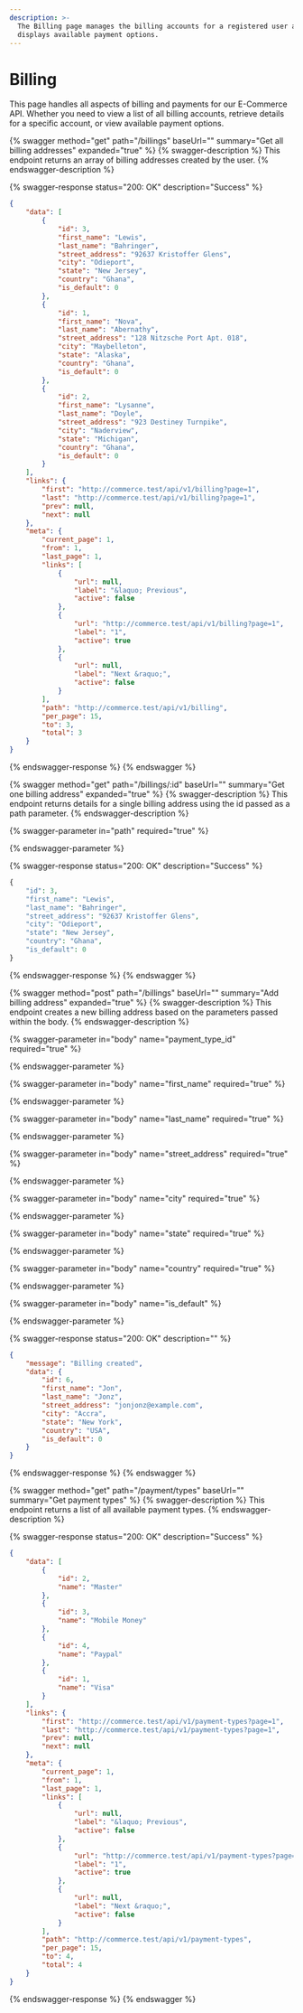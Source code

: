 ```yaml
---
description: >-
  The Billing page manages the billing accounts for a registered user and also
  displays available payment options.
---
```


# Billing

This page handles all aspects of billing and payments for our E-Commerce API. Whether you need to view a list of all billing accounts, retrieve details for a specific account, or view available payment options.

{% swagger method="get" path="/billings" baseUrl="" summary="Get all billing addresses" expanded="true" %}
{% swagger-description %}
This endpoint returns an array of billing addresses created by the user.
{% endswagger-description %}

{% swagger-response status="200: OK" description="Success" %}


```json
{
    "data": [
        {
            "id": 3,
            "first_name": "Lewis",
            "last_name": "Bahringer",
            "street_address": "92637 Kristoffer Glens",
            "city": "Odieport",
            "state": "New Jersey",
            "country": "Ghana",
            "is_default": 0
        },
        {
            "id": 1,
            "first_name": "Nova",
            "last_name": "Abernathy",
            "street_address": "128 Nitzsche Port Apt. 018",
            "city": "Maybelleton",
            "state": "Alaska",
            "country": "Ghana",
            "is_default": 0
        },
        {
            "id": 2,
            "first_name": "Lysanne",
            "last_name": "Doyle",
            "street_address": "923 Destiney Turnpike",
            "city": "Naderview",
            "state": "Michigan",
            "country": "Ghana",
            "is_default": 0
        }
    ],
    "links": {
        "first": "http://commerce.test/api/v1/billing?page=1",
        "last": "http://commerce.test/api/v1/billing?page=1",
        "prev": null,
        "next": null
    },
    "meta": {
        "current_page": 1,
        "from": 1,
        "last_page": 1,
        "links": [
            {
                "url": null,
                "label": "&laquo; Previous",
                "active": false
            },
            {
                "url": "http://commerce.test/api/v1/billing?page=1",
                "label": "1",
                "active": true
            },
            {
                "url": null,
                "label": "Next &raquo;",
                "active": false
            }
        ],
        "path": "http://commerce.test/api/v1/billing",
        "per_page": 15,
        "to": 3,
        "total": 3
    }
}
```
{% endswagger-response %}
{% endswagger %}

{% swagger method="get" path="/billings/:id" baseUrl="" summary="Get one billing address" expanded="true" %}
{% swagger-description %}
This endpoint returns details for a single billing address using the id passed as a path parameter.
{% endswagger-description %}

{% swagger-parameter in="path" required="true" %}

{% endswagger-parameter %}

{% swagger-response status="200: OK" description="Success" %}


```php
{
    "id": 3,
    "first_name": "Lewis",
    "last_name": "Bahringer",
    "street_address": "92637 Kristoffer Glens",
    "city": "Odieport",
    "state": "New Jersey",
    "country": "Ghana",
    "is_default": 0
}
```
{% endswagger-response %}
{% endswagger %}

{% swagger method="post" path="/billings" baseUrl="" summary="Add billing address" expanded="true" %}
{% swagger-description %}
This endpoint creates a new billing address based on the parameters passed within the body.
{% endswagger-description %}

{% swagger-parameter in="body" name="payment_type_id" required="true" %}

{% endswagger-parameter %}

{% swagger-parameter in="body" name="first_name" required="true" %}

{% endswagger-parameter %}

{% swagger-parameter in="body" name="last_name" required="true" %}

{% endswagger-parameter %}

{% swagger-parameter in="body" name="street_address" required="true" %}

{% endswagger-parameter %}

{% swagger-parameter in="body" name="city" required="true" %}

{% endswagger-parameter %}

{% swagger-parameter in="body" name="state" required="true" %}

{% endswagger-parameter %}

{% swagger-parameter in="body" name="country" required="true" %}

{% endswagger-parameter %}

{% swagger-parameter in="body" name="is_default" %}

{% endswagger-parameter %}

{% swagger-response status="200: OK" description="" %}


```json
{
    "message": "Billing created",
    "data": {
        "id": 6,
        "first_name": "Jon",
        "last_name": "Jonz",
        "street_address": "jonjonz@example.com",
        "city": "Accra",
        "state": "New York",
        "country": "USA",
        "is_default": 0
    }
}
```
{% endswagger-response %}
{% endswagger %}

{% swagger method="get" path="/payment/types" baseUrl="" summary="Get payment types" %}
{% swagger-description %}
This endpoint returns a list of all available payment types.
{% endswagger-description %}

{% swagger-response status="200: OK" description="Success" %}


```json
{
    "data": [
        {
            "id": 2,
            "name": "Master"
        },
        {
            "id": 3,
            "name": "Mobile Money"
        },
        {
            "id": 4,
            "name": "Paypal"
        },
        {
            "id": 1,
            "name": "Visa"
        }
    ],
    "links": {
        "first": "http://commerce.test/api/v1/payment-types?page=1",
        "last": "http://commerce.test/api/v1/payment-types?page=1",
        "prev": null,
        "next": null
    },
    "meta": {
        "current_page": 1,
        "from": 1,
        "last_page": 1,
        "links": [
            {
                "url": null,
                "label": "&laquo; Previous",
                "active": false
            },
            {
                "url": "http://commerce.test/api/v1/payment-types?page=1",
                "label": "1",
                "active": true
            },
            {
                "url": null,
                "label": "Next &raquo;",
                "active": false
            }
        ],
        "path": "http://commerce.test/api/v1/payment-types",
        "per_page": 15,
        "to": 4,
        "total": 4
    }
}
```
{% endswagger-response %}
{% endswagger %}


